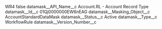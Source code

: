 <?xml version="1.0" encoding="UTF-8"?>
<CustomMetadata xmlns="http://soap.sforce.com/2006/04/metadata" xmlns:xsi="http://www.w3.org/2001/XMLSchema-instance" xmlns:xsd="http://www.w3.org/2001/XMLSchema">
    <label>WR4</label>
    <protected>false</protected>
    <values>
        <field>datamask__API_Name__c</field>
        <value xsi:type="xsd:string">Account.RL - Account Record Type</value>
    </values>
    <values>
        <field>datamask__Id__c</field>
        <value xsi:type="xsd:string">01Qj0000000EW6nEAG</value>
    </values>
    <values>
        <field>datamask__Masking_Object__c</field>
        <value xsi:type="xsd:string">AccountStandardDataMask</value>
    </values>
    <values>
        <field>datamask__Status__c</field>
        <value xsi:type="xsd:string">Active</value>
    </values>
    <values>
        <field>datamask__Type__c</field>
        <value xsi:type="xsd:string">WorkflowRule</value>
    </values>
    <values>
        <field>datamask__Version_Number__c</field>
        <value xsi:nil="true"/>
    </values>
</CustomMetadata>
